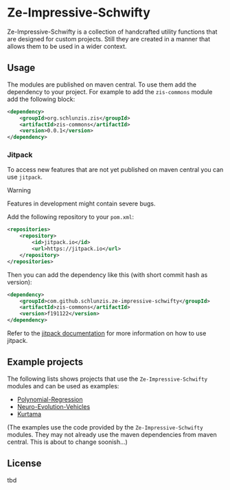 # Ze-Impressive-Schwifty

Ze-Impressive-Schwifty is a collection of handcrafted utility functions that are designed for custom projects. Still
they are created in a manner that allows them to be used in a wider context.

## Usage

The modules are published on maven central. To use them add the dependency to your project. For example to add the
`zis-commons` module add the following block:

```xml
<dependency>
    <groupId>org.schlunzis.zis</groupId>
    <artifactId>zis-commons</artifactId>
    <version>0.0.1</version>
</dependency>
```

### Jitpack

To access new features that are not yet published on maven central you can use `jitpack`.

> [!WARNING]
> Features in development might contain severe bugs.

Add the following repository
to your `pom.xml`:

```xml
<repositories>
    <repository>
        <id>jitpack.io</id>
        <url>https://jitpack.io</url>
    </repository>
</repositories>
```

Then you can add the dependency like this (with short commit hash as version):

```xml
<dependency>
    <groupId>com.github.schlunzis.ze-impressive-schwifty</groupId>
    <artifactId>zis-commons</artifactId>
    <version>f191122</version>
</dependency>
```

Refer to the [jitpack documentation](https://jitpack.io/docs/) for more information on how to use jitpack.

## Example projects

The following lists shows projects that use the `Ze-Impressive-Schwifty` modules and can be used as examples:

- [Polynomial-Regression](https://github.com/JayPi4c/Polynomial-regression)
- [Neuro-Evolution-Vehicles](https://github.com/theBrainsGD/NeuroEvolutionVehicles)
- [Kurtama](https://github.com/schlunzis/Kurtama)

(The examples use the code provided by the `Ze-Impressive-Schwifty` modules. They may not already use the maven
dependencies from maven central. This is about to change soonish...)

## License

tbd
